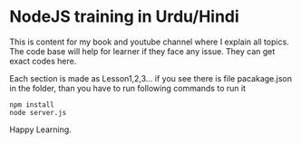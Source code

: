 # NodeJS training in Urdu/Hindi

This is content for my book and youtube channel where I explain all topics. The
code base will help for learner if they face any issue. They can get exact codes
here.

Each section is made as Lesson1,2,3... if you see there is file pacakage.json in
the folder, than you have to run following commands to run it

```
npm install
node server.js
```

Happy Learning.
